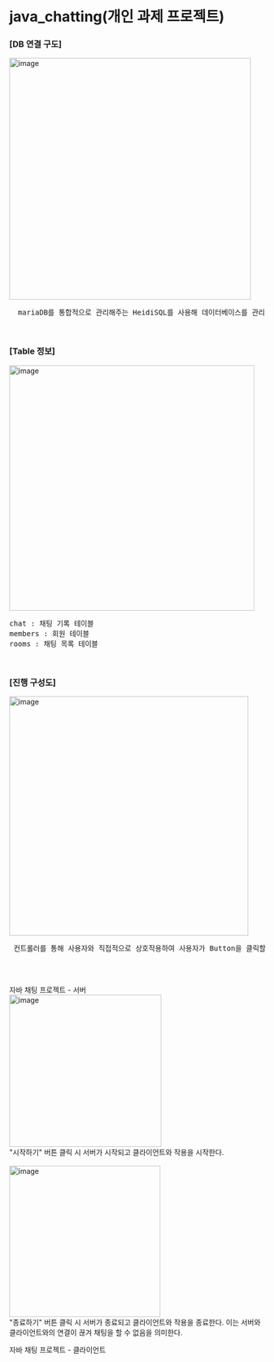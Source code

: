 # java_chatting(개인 과제 프로젝트)
<h3>[DB 연결 구도]</h3>
<img width="475" alt="image" src="https://github.com/Lim-min-Ah/java_chatting/assets/87717513/6d6745d8-feee-41e5-a3c8-d98e4a71a966">
<br>
<pre>
  mariaDB를 통합적으로 관리해주는 HeidiSQL를 사용해 데이터베이스를 관리
</pre>
<br>

<h3>[Table 정보]</h3>
<img width="482" alt="image" src="https://github.com/Lim-min-Ah/java_chatting/assets/87717513/69e5c095-82e3-4367-a8d3-2393dae7a186">
<br>
<pre>
chat : 채팅 기록 테이블
members : 회원 테이블
rooms : 채팅 목록 테이블
</pre>
<br>

<h3>[진행 구성도]</h3>
<img width="470" alt="image" src="https://github.com/Lim-min-Ah/java_chatting/assets/87717513/592c57c7-5f1f-4f57-a4b0-62989ddb7aed">
<pre>
 컨트롤러를 통해 사용자와 직접적으로 상호작용하여 사용자가 Button을 클릭할 시에 서비스를 통해 구현한 기능을 컨트롤러에 할당하여 이에 맞는 이벤트를 컨트롤러에서 수행할 수 있도록 한다.
</pre>
<br><br>

자바 채팅 프로젝트 - 서버
<br>
<img width="299" alt="image" src="https://github.com/Lim-min-Ah/java_chatting/assets/87717513/1bc5a5b7-a543-4fda-8b61-24aafac0e21e">
<br>
"시작하기" 버튼 클릭 시 서버가 시작되고 클라이언트와 작용을 시작한다.
<br><br>
<img width="297" alt="image" src="https://github.com/Lim-min-Ah/java_chatting/assets/87717513/d6fe4459-b571-452e-82f8-63eec7eeeb82">
<br>
"종료하기" 버튼 클릭 시 서버가 종료되고 클라이언트와 작용을 종료한다. 
이는 서버와 클라이언트와의 연결이 끊겨 채팅을 할 수 없음을 의미한다.

자바 채팅 프로젝트 - 클라이언트
